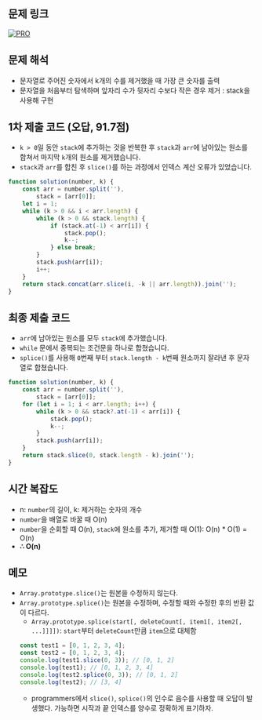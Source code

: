 ## 문제 링크

[![PRO]][Link]

## 문제 해석

-   문자열로 주어진 숫자에서 k개의 수를 제거했을 때 가장 큰 숫자를 출력
-   문자열을 처음부터 탐색하며 앞자리 수가 뒷자리 수보다 작은 경우 제거 : stack을 사용해 구현

## 1차 제출 코드 (오답, 91.7점)

-   `k > 0`일 동안 `stack`에 추가하는 것을 반복한 후 `stack`과 `arr`에 남아있는 원소를 합쳐서 마지막 `k`개의 원소를 제거했습니다.
-   `stack`과 `arr`를 합친 후 `slice()`를 하는 과정에서 인덱스 계산 오류가 있었습니다.

```js
function solution(number, k) {
    const arr = number.split(''),
        stack = [arr[0]];
    let i = 1;
    while (k > 0 && i < arr.length) {
        while (k > 0 && stack.length) {
            if (stack.at(-1) < arr[i]) {
                stack.pop();
                k--;
            } else break;
        }
        stack.push(arr[i]);
        i++;
    }
    return stack.concat(arr.slice(i, -k || arr.length)).join('');
}
```

## 최종 제출 코드

-   `arr`에 남아있는 원소를 모두 `stack`에 추가했습니다.
-   `while` 문에서 중복되는 조건문을 하나로 합쳤습니다.
-   `splice()`를 사용해 `0`번째 부터 `stack.length - k`번째 원소까지 잘라낸 후 문자열로 합쳤습니다.

```js
function solution(number, k) {
    const arr = number.split(''),
        stack = [arr[0]];
    for (let i = 1; i < arr.length; i++) {
        while (k > 0 && stack?.at(-1) < arr[i]) {
            stack.pop();
            k--;
        }
        stack.push(arr[i]);
    }
    return stack.slice(0, stack.length - k).join('');
}
```

## 시간 복잡도

-   n: `number`의 길이, k: 제거하는 숫자의 개수
-   `number`을 배열로 바꿀 때 O(n)
-   `number`을 순회할 때 O(n), `stack`에 원소를 추가, 제거할 때 O(1): O(n) \* O(1) = O(n)
-   **∴ O(n)**

## 메모

-   `Array.prototype.slice()`는 원본을 수정하지 않는다.
-   `Array.prototype.splice()`는 원본을 수정하며, 수정할 때와 수정한 후의 반환 값이 다르다.
    -   `Array.prototype.splice(start[, deleteCount[, item1[, item2[, ...]]]])`: `start`부터 `deleteCount`만큼 `item`으로 대체함
    ```js
    const test1 = [0, 1, 2, 3, 4];
    const test2 = [0, 1, 2, 3, 4];
    console.log(test1.slice(0, 3)); // [0, 1, 2]
    console.log(test1); // [0, 1, 2, 3, 4]
    console.log(test2.splice(0, 3)); // [0, 1, 2]
    console.log(test2); // [3, 4]
    ```
    -   programmers에서 `slice()`, `splice()`의 인수로 음수를 사용할 때 오답이 발생했다. 가능하면 시작과 끝 인덱스를 양수로 정확하게 표기하자.

<!---------------------------------------------------------------------------->

[PRO]: https://github.com/chopinoff/js-algorithm/assets/107768516/6bb592e8-21d7-4244-91bb-8708f1f8ebb0
[BOJ]: https://github.com/chopinoff/js-algorithm/assets/107768516/ab4a009d-7575-4362-8a74-ebd2476570e4
[Link]: https://school.programmers.co.kr/learn/courses/30/lessons/42883
